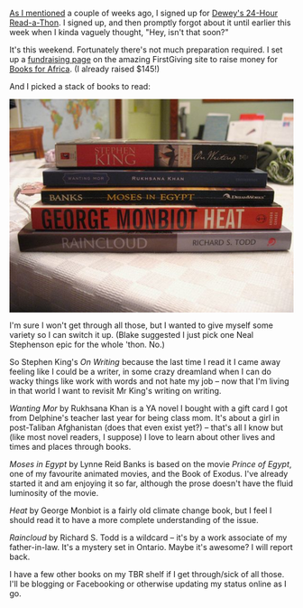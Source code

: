 <!--
.. title: Read-A-Thon Reading List
.. date: 2010-10-05 21:50:15
.. author: Amy Brown
-->

<a href="http://weblog.latte.ca/amy/books/_2010/read-a-thon.html">As 
I mentioned</a> a couple of weeks ago, I signed up for 
<a href="http://24hourreadathon.com/">Dewey's 24-Hour Read-a-Thon</a>.
I signed up, and then promptly forgot about it until earlier this week when I
kinda vaguely thought, "Hey, isn't that soon?"

It's this weekend. Fortunately there's not much preparation required.
I set up a <a href="http://www.firstgiving.com/amyrhoda">fundraising
page</a> on the amazing FirstGiving site to raise money for 
<a href="http://www.booksforafrica.org/">Books for Africa</a>. (I
already raised $145!)

And I picked a stack of books to read:

<img src="/images/amy/books.jpg" alt="Books" align="center" />

I'm sure I won't get through all those, but I wanted to give myself
some variety so I can switch it up. (Blake suggested I just pick one
Neal Stephenson epic for the whole 'thon. No.)

So Stephen King's <em>On Writing</em>
because the last time I read it I came away feeling like I could be
a writer, in some crazy dreamland when I can do wacky things like
work with words and not hate my job &ndash; now that I'm living in that
world I want to revisit Mr King's writing on writing.

<em>Wanting Mor</em> by Rukhsana Khan is a YA novel I bought with 
a gift card I got from
Delphine's teacher last year for being class mom. It's about a girl
in post-Taliban Afghanistan (does that even exist yet?) &ndash; that's
all I know but (like most novel readers, I suppose) I love to learn
about other lives and times and places through books.

<em>Moses in Egypt</em> by Lynne Reid Banks is based on the movie
<em>Prince of Egypt</em>, one of my favourite animated movies,
and the Book of Exodus. I've
already started it and am enjoying it so far, although the prose 
doesn't have the fluid luminosity of the movie.

<em>Heat</em> by George Monbiot is a fairly old climate change book, 
but I feel I should read it to have a more complete understanding of the
issue.

<em>Raincloud</em> by Richard S. Todd is a wildcard &ndash; it's 
by a work associate of my father-in-law. It's a mystery set
in Ontario. Maybe it's awesome? I will report back.

I have a few other books on my TBR shelf if I get through/sick of all
those. I'll be blogging or Facebooking or otherwise updating my
status online as I go.


